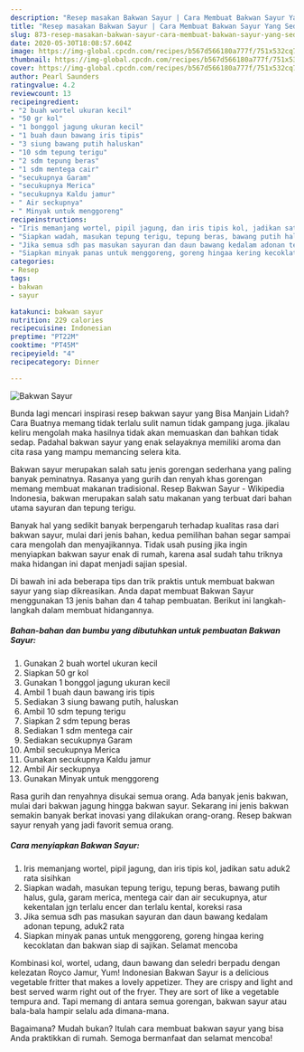 ```yaml
---
description: "Resep masakan Bakwan Sayur | Cara Membuat Bakwan Sayur Yang Sedap"
title: "Resep masakan Bakwan Sayur | Cara Membuat Bakwan Sayur Yang Sedap"
slug: 873-resep-masakan-bakwan-sayur-cara-membuat-bakwan-sayur-yang-sedap
date: 2020-05-30T18:08:57.604Z
image: https://img-global.cpcdn.com/recipes/b567d566180a777f/751x532cq70/bakwan-sayur-foto-resep-utama.jpg
thumbnail: https://img-global.cpcdn.com/recipes/b567d566180a777f/751x532cq70/bakwan-sayur-foto-resep-utama.jpg
cover: https://img-global.cpcdn.com/recipes/b567d566180a777f/751x532cq70/bakwan-sayur-foto-resep-utama.jpg
author: Pearl Saunders
ratingvalue: 4.2
reviewcount: 13
recipeingredient:
- "2 buah wortel ukuran kecil"
- "50 gr kol"
- "1 bonggol jagung ukuran kecil"
- "1 buah daun bawang iris tipis"
- "3 siung bawang putih haluskan"
- "10 sdm tepung terigu"
- "2 sdm tepung beras"
- "1 sdm mentega cair"
- "secukupnya Garam"
- "secukupnya Merica"
- "secukupnya Kaldu jamur"
- " Air seckupnya"
- " Minyak untuk menggoreng"
recipeinstructions:
- "Iris memanjang wortel, pipil jagung, dan iris tipis kol, jadikan satu aduk2 rata sisihkan"
- "Siapkan wadah, masukan tepung terigu, tepung beras, bawang putih halus, gula, garam merica, mentega cair dan air secukupnya, atur kekentalan jgn terlalu encer dan terlalu kental, koreksi rasa"
- "Jika semua sdh pas masukan sayuran dan daun bawang kedalam adonan tepung, aduk2 rata"
- "Siapkan minyak panas untuk menggoreng, goreng hingaa kering kecoklatan dan bakwan siap di sajikan. Selamat mencoba"
categories:
- Resep
tags:
- bakwan
- sayur

katakunci: bakwan sayur 
nutrition: 229 calories
recipecuisine: Indonesian
preptime: "PT22M"
cooktime: "PT45M"
recipeyield: "4"
recipecategory: Dinner

---
```



![Bakwan Sayur](https://img-global.cpcdn.com/recipes/b567d566180a777f/751x532cq70/bakwan-sayur-foto-resep-utama.jpg)

Bunda lagi mencari inspirasi resep bakwan sayur yang Bisa Manjain Lidah? Cara Buatnya memang tidak terlalu sulit namun tidak gampang juga. jikalau keliru mengolah maka hasilnya tidak akan memuaskan dan bahkan tidak sedap. Padahal bakwan sayur yang enak selayaknya memiliki aroma dan cita rasa yang mampu memancing selera kita.

Bakwan sayur merupakan salah satu jenis gorengan sederhana yang paling banyak peminatnya. Rasanya yang gurih dan renyah khas gorengan memang membuat makanan tradisional. Resep Bakwan Sayur - Wikipedia Indonesia, bakwan merupakan salah satu makanan yang terbuat dari bahan utama sayuran dan tepung terigu.

Banyak hal yang sedikit banyak berpengaruh terhadap kualitas rasa dari bakwan sayur, mulai dari jenis bahan, kedua pemilihan bahan segar sampai cara mengolah dan menyajikannya. Tidak usah pusing jika ingin menyiapkan bakwan sayur enak di rumah, karena asal sudah tahu triknya maka hidangan ini dapat menjadi sajian spesial.


Di bawah ini ada beberapa tips dan trik praktis untuk membuat bakwan sayur yang siap dikreasikan. Anda dapat membuat Bakwan Sayur menggunakan 13 jenis bahan dan 4 tahap pembuatan. Berikut ini langkah-langkah dalam membuat hidangannya.

<!--inarticleads1-->

##### Bahan-bahan dan bumbu yang dibutuhkan untuk pembuatan Bakwan Sayur:

1. Gunakan 2 buah wortel ukuran kecil
1. Siapkan 50 gr kol
1. Gunakan 1 bonggol jagung ukuran kecil
1. Ambil 1 buah daun bawang iris tipis
1. Sediakan 3 siung bawang putih, haluskan
1. Ambil 10 sdm tepung terigu
1. Siapkan 2 sdm tepung beras
1. Sediakan 1 sdm mentega cair
1. Sediakan secukupnya Garam
1. Ambil secukupnya Merica
1. Gunakan secukupnya Kaldu jamur
1. Ambil  Air seckupnya
1. Gunakan  Minyak untuk menggoreng


Rasa gurih dan renyahnya disukai semua orang. Ada banyak jenis bakwan, mulai dari bakwan jagung hingga bakwan sayur. Sekarang ini jenis bakwan semakin banyak berkat inovasi yang dilakukan orang-orang. Resep bakwan sayur renyah yang jadi favorit semua orang. 

<!--inarticleads2-->

##### Cara menyiapkan Bakwan Sayur:

1. Iris memanjang wortel, pipil jagung, dan iris tipis kol, jadikan satu aduk2 rata sisihkan
1. Siapkan wadah, masukan tepung terigu, tepung beras, bawang putih halus, gula, garam merica, mentega cair dan air secukupnya, atur kekentalan jgn terlalu encer dan terlalu kental, koreksi rasa
1. Jika semua sdh pas masukan sayuran dan daun bawang kedalam adonan tepung, aduk2 rata
1. Siapkan minyak panas untuk menggoreng, goreng hingaa kering kecoklatan dan bakwan siap di sajikan. Selamat mencoba


Kombinasi kol, wortel, udang, daun bawang dan seledri berpadu dengan kelezatan Royco Jamur, Yum! Indonesian Bakwan Sayur is a delicious vegetable fritter that makes a lovely appetizer. They are crispy and light and best served warm right out of the fryer. They are sort of like a vegetable tempura and. Tapi memang di antara semua gorengan, bakwan sayur atau bala-bala hampir selalu ada dimana-mana. 

Bagaimana? Mudah bukan? Itulah cara membuat bakwan sayur yang bisa Anda praktikkan di rumah. Semoga bermanfaat dan selamat mencoba!
